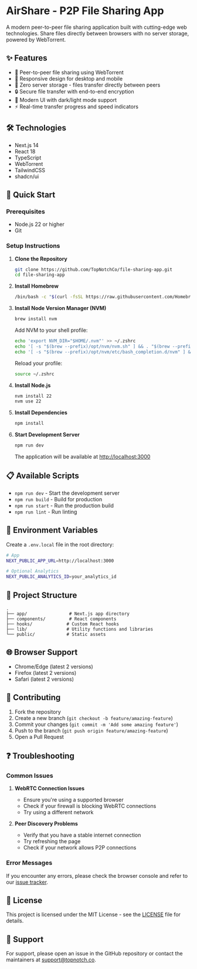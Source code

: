 # AirShare - P2P File Sharing App

A modern peer-to-peer file sharing application built with cutting-edge web technologies. Share files directly between browsers with no server storage, powered by WebTorrent.

## ✨ Features

- 🔄 Peer-to-peer file sharing using WebTorrent
- 📱 Responsive design for desktop and mobile
- 🎯 Zero server storage - files transfer directly between peers
- 🔒 Secure file transfer with end-to-end encryption
- 🎨 Modern UI with dark/light mode support
- ⚡ Real-time transfer progress and speed indicators

## 🛠️ Technologies

- Next.js 14
- React 18
- TypeScript
- WebTorrent
- TailwindCSS
- shadcn/ui

## 🚀 Quick Start

### Prerequisites

- Node.js 22 or higher
- Git

### Setup Instructions

1. **Clone the Repository**
   ```bash
   git clone https://github.com/TopNotchCo/file-sharing-app.git
   cd file-sharing-app
   ```

2. **Install Homebrew**
   ```bash
   /bin/bash -c "$(curl -fsSL https://raw.githubusercontent.com/Homebrew/install/HEAD/install.sh)"
   ```

3. **Install Node Version Manager (NVM)**
   ```bash
   brew install nvm
   ```
   
   Add NVM to your shell profile:
   ```bash
   echo 'export NVM_DIR="$HOME/.nvm"' >> ~/.zshrc
   echo '[ -s "$(brew --prefix)/opt/nvm/nvm.sh" ] && . "$(brew --prefix)/opt/nvm/nvm.sh"' >> ~/.zshrc
   echo '[ -s "$(brew --prefix)/opt/nvm/etc/bash_completion.d/nvm" ] && . "$(brew --prefix)/opt/nvm/etc/bash_completion.d/nvm"' >> ~/.zshrc
   ```
   
   Reload your profile:
   ```bash
   source ~/.zshrc
   ```

4. **Install Node.js**
   ```bash
   nvm install 22
   nvm use 22
   ```

5. **Install Dependencies**
   ```bash
   npm install
   ```

6. **Start Development Server**
   ```bash
   npm run dev
   ```
   
   The application will be available at [http://localhost:3000](http://localhost:3000)

## 📋 Available Scripts

- `npm run dev` - Start the development server
- `npm run build` - Build for production
- `npm run start` - Run the production build
- `npm run lint` - Run linting

## 🔧 Environment Variables

Create a `.env.local` file in the root directory:

```bash
# App
NEXT_PUBLIC_APP_URL=http://localhost:3000

# Optional Analytics
NEXT_PUBLIC_ANALYTICS_ID=your_analytics_id
```

## 📁 Project Structure

```
.
├── app/                # Next.js app directory
├── components/         # React components
├── hooks/             # Custom React hooks
├── lib/               # Utility functions and libraries
└── public/            # Static assets
```

## 🌐 Browser Support

- Chrome/Edge (latest 2 versions)
- Firefox (latest 2 versions)
- Safari (latest 2 versions)

## 🤝 Contributing

1. Fork the repository
2. Create a new branch (`git checkout -b feature/amazing-feature`)
3. Commit your changes (`git commit -m 'Add some amazing feature'`)
4. Push to the branch (`git push origin feature/amazing-feature`)
5. Open a Pull Request

## ❓ Troubleshooting

### Common Issues

1. **WebRTC Connection Issues**
   - Ensure you're using a supported browser
   - Check if your firewall is blocking WebRTC connections
   - Try using a different network

2. **Peer Discovery Problems**
   - Verify that you have a stable internet connection
   - Try refreshing the page
   - Check if your network allows P2P connections

### Error Messages

If you encounter any errors, please check the browser console and refer to our [issue tracker](https://github.com/TopNotchCo/file-sharing-app/issues).

## 📄 License

This project is licensed under the MIT License - see the [LICENSE](LICENSE) file for details.

## 📧 Support

For support, please open an issue in the GitHub repository or contact the maintainers at support@topnotch.co.
